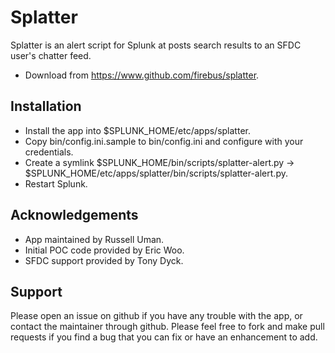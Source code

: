 Splatter
========

Splatter is an alert script for Splunk at posts search results to an SFDC user's chatter feed.

* Download from https://www.github.com/firebus/splatter.

## Installation

* Install the app into $SPLUNK_HOME/etc/apps/splatter.
* Copy bin/config.ini.sample to bin/config.ini and configure with your credentials.
* Create a symlink $SPLUNK_HOME/bin/scripts/splatter-alert.py -> $SPLUNK_HOME/etc/apps/splatter/bin/scripts/splatter-alert.py.
* Restart Splunk.

## Acknowledgements

* App maintained by Russell Uman.
* Initial POC code provided by Eric Woo.
* SFDC support provided by Tony Dyck.

## Support

Please open an issue on github if you have any trouble with the app, or contact the maintainer through github.
Please feel free to fork and make pull requests if you find a bug that you can fix or have an enhancement to add.